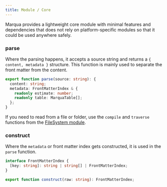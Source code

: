 ```yaml
---
title: Module / Core
---
```



Marqua provides a lightweight core module with minimal features and dependencies that does not rely on platform-specific modules so that it could be used anywhere safely.

### parse

Where the parsing happens, it accepts a source string and returns a `{ content, metadata }` structure. This function is mainly used to separate the front matter from the content.

```typescript
export function parse(source: string): {
  content: string;
  metadata: FrontMatterIndex & {
    readonly estimate: number;
    readonly table: MarquaTable[];
  };
}
```

<!-- markdownlint-disable MD051 -->
If you need to read from a file or folder, use the `compile` and `traverse` functions from the [FileSystem module](#module-fs).

### construct

Where the `metadata` or front matter index gets constructed, it is used in the `parse` function.

```typescript
interface FrontMatterIndex {
  [key: string]: string | string[] | FrontMatterIndex;
}

export function construct(raw: string): FrontMatterIndex;
```

